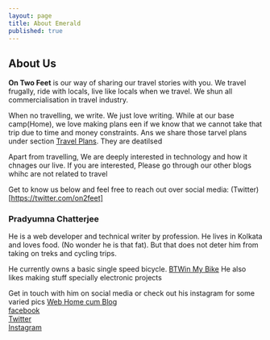 ```yaml
---
layout: page
title: About Emerald
published: true
---
```

## About Us
**On Two Feet** is our way of sharing our travel stories with you. We travel frugally, ride with locals, live like locals when we travel. We shun all commercialisation in travel industry.

When no travelling, we write. We just love writing. While at our base camp(Home), we love making plans een if we know that we cannot take that trip due to time and money constraints. Ans we share those tarvel plans under section [Travel Plans](/travel-plans). They are deatilsed

Apart from travelling, We are deeply interested in technology and how it chnages our live. If you are interested, Please go through our other blogs whihc are not related to travel

Get to know us below and  feel free to reach out over social media:
(Twitter)[https://twitter.com/on2feet]



### Pradyumna Chatterjee
He is a web developer and technical writer by profession. He lives in Kolkata and loves food. (No wonder he is that fat). But that does not deter him from taking on treks and cycling trips.  

He currently owns a basic single speed bicycle. 
[BTWin My Bike](https://n1.sdlcdn.com/imgs/b/t/2/BTWIN-My-Bike-SDL997652901-1-0d4b7.jpg)
He also likes making stuff specially electronic projects  

Get in touch with him on social media or check out his instagram for some varied pics
[Web Home cum Blog](https://pradyumnac.github.io)  
[facebook](https://fb.me/pradyumnacster)  
[Twitter](https://twitter.com/pradyumac)  
[Instagram](https://www.instagram.com/pradyumnacster)  
